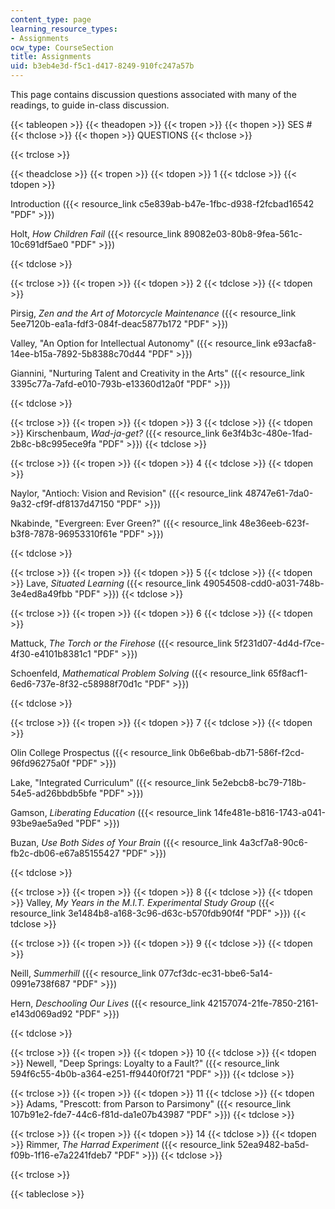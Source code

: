 ```yaml
---
content_type: page
learning_resource_types:
- Assignments
ocw_type: CourseSection
title: Assignments
uid: b3eb4e3d-f5c1-d417-8249-910fc247a57b
---
```


This page contains discussion questions associated with many of the readings, to guide in-class discussion.

{{< tableopen >}}
{{< theadopen >}}
{{< tropen >}}
{{< thopen >}}
SES #
{{< thclose >}}
{{< thopen >}}
QUESTIONS
{{< thclose >}}

{{< trclose >}}

{{< theadclose >}}
{{< tropen >}}
{{< tdopen >}}
1
{{< tdclose >}}
{{< tdopen >}}


Introduction ({{< resource_link c5e839ab-b47e-1fbc-d938-f2fcbad16542 "PDF" >}})

Holt, _How Children Fail_ ({{< resource_link 89082e03-80b8-9fea-561c-10c691df5ae0 "PDF" >}})


{{< tdclose >}}

{{< trclose >}}
{{< tropen >}}
{{< tdopen >}}
2
{{< tdclose >}}
{{< tdopen >}}


Pirsig, _Zen and the Art of Motorcycle Maintenance_ ({{< resource_link 5ee7120b-ea1a-fdf3-084f-deac5877b172 "PDF" >}})

Valley, "An Option for Intellectual Autonomy" ({{< resource_link e93acfa8-14ee-b15a-7892-5b8388c70d44 "PDF" >}})

Giannini, "Nurturing Talent and Creativity in the Arts" ({{< resource_link 3395c77a-7afd-e010-793b-e13360d12a0f "PDF" >}})


{{< tdclose >}}

{{< trclose >}}
{{< tropen >}}
{{< tdopen >}}
3
{{< tdclose >}}
{{< tdopen >}}
Kirschenbaum, _Wad-ja-get?_ ({{< resource_link 6e3f4b3c-480e-1fad-2b8c-b8c995ece9fa "PDF" >}})
{{< tdclose >}}

{{< trclose >}}
{{< tropen >}}
{{< tdopen >}}
4
{{< tdclose >}}
{{< tdopen >}}


Naylor, "Antioch: Vision and Revision" ({{< resource_link 48747e61-7da0-9a32-cf9f-df8137d47150 "PDF" >}})

Nkabinde, "Evergreen: Ever Green?" ({{< resource_link 48e36eeb-623f-b3f8-7878-96953310f61e "PDF" >}})


{{< tdclose >}}

{{< trclose >}}
{{< tropen >}}
{{< tdopen >}}
5
{{< tdclose >}}
{{< tdopen >}}
Lave, _Situated Learning_ ({{< resource_link 49054508-cdd0-a031-748b-3e4ed8a49fbb "PDF" >}})
{{< tdclose >}}

{{< trclose >}}
{{< tropen >}}
{{< tdopen >}}
6
{{< tdclose >}}
{{< tdopen >}}


Mattuck, _The Torch or the Firehose_ ({{< resource_link 5f231d07-4d4d-f7ce-4f30-e4101b8381c1 "PDF" >}})

Schoenfeld, _Mathematical Problem Solving_ ({{< resource_link 65f8acf1-6ed6-737e-8f32-c58988f70d1c "PDF" >}})


{{< tdclose >}}

{{< trclose >}}
{{< tropen >}}
{{< tdopen >}}
7
{{< tdclose >}}
{{< tdopen >}}


Olin College Prospectus ({{< resource_link 0b6e6bab-db71-586f-f2cd-96fd96275a0f "PDF" >}})

Lake, "Integrated Curriculum" ({{< resource_link 5e2ebcb8-bc79-718b-54e5-ad26bbdb5bfe "PDF" >}})

Gamson, _Liberating Education_ ({{< resource_link 14fe481e-b816-1743-a041-93be9ae5a9ed "PDF" >}})

Buzan, _Use Both Sides of Your Brain_ ({{< resource_link 4a3cf7a8-90c6-fb2c-db06-e67a85155427 "PDF" >}})


{{< tdclose >}}

{{< trclose >}}
{{< tropen >}}
{{< tdopen >}}
8
{{< tdclose >}}
{{< tdopen >}}
Valley, _My Years in the M.I.T. Experimental Study Group_ ({{< resource_link 3e1484b8-a168-3c96-d63c-b570fdb90f4f "PDF" >}})
{{< tdclose >}}

{{< trclose >}}
{{< tropen >}}
{{< tdopen >}}
9
{{< tdclose >}}
{{< tdopen >}}


Neill, _Summerhill_ ({{< resource_link 077cf3dc-ec31-bbe6-5a14-0991e738f687 "PDF" >}})

Hern, _Deschooling Our Lives_ ({{< resource_link 42157074-21fe-7850-2161-e143d069ad92 "PDF" >}})


{{< tdclose >}}

{{< trclose >}}
{{< tropen >}}
{{< tdopen >}}
10
{{< tdclose >}}
{{< tdopen >}}
Newell, "Deep Springs: Loyalty to a Fault?" ({{< resource_link 594f6c55-4b0b-a364-e251-ff9440f0f721 "PDF" >}})
{{< tdclose >}}

{{< trclose >}}
{{< tropen >}}
{{< tdopen >}}
11
{{< tdclose >}}
{{< tdopen >}}
Adams, "Prescott: from Parson to Parsimony" ({{< resource_link 107b91e2-fde7-44c6-f81d-da1e07b43987 "PDF" >}})
{{< tdclose >}}

{{< trclose >}}
{{< tropen >}}
{{< tdopen >}}
14
{{< tdclose >}}
{{< tdopen >}}
Rimmer, _The Harrad Experiment_ ({{< resource_link 52ea9482-ba5d-f09b-1f16-e7a2241fdeb7 "PDF" >}})
{{< tdclose >}}

{{< trclose >}}

{{< tableclose >}}